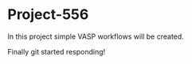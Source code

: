 # Project-556
In this project simple VASP workflows will be created.

Finally git started responding!